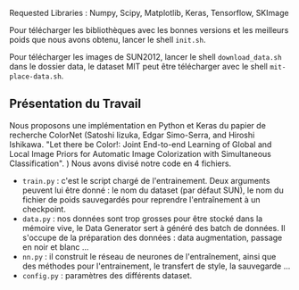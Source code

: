 Requested Libraries : Numpy, Scipy, Matplotlib, Keras, Tensorflow, SKImage

Pour télécharger les bibliothèques avec les bonnes versions et les meilleurs poids que nous avons obtenu, lancer le shell `init.sh`.

Pour télécharger les images de SUN2012, lancer le shell `download_data.sh` dans le dossier data, le dataset MIT peut être télécharger avec le shell `mit-place-data.sh`.

## Présentation du Travail

Nous proposons une implémentation en Python et Keras du papier de recherche ColorNet (Satoshi Iizuka, Edgar Simo-Serra, and Hiroshi Ishikawa. "Let there be Color!: Joint End-to-end Learning of Global and Local Image Priors for Automatic Image Colorization with Simultaneous Classification". )
Nous avons divisé notre code en 4 fichiers.
- `train.py` : c'est le script chargé de l'entrainement. Deux arguments peuvent lui être donné : le nom du dataset (par défaut SUN), le nom du fichier de poids sauvegardés pour reprendre l'entraînement à un checkpoint.
- `data.py` : nos données sont trop grosses pour être stocké dans la mémoire vive, le Data Generator sert à généré des batch de données. Il s'occupe de la préparation des données : data augmentation, passage en noir et blanc ...
- `nn.py` : il construit le réseau de neurones de l'entraînement, ainsi que des méthodes pour l'entrainement, le transfert de style, la sauvegarde ...
- `config.py` : paramètres des différents dataset.